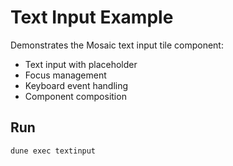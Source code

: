 # Text Input Example

Demonstrates the Mosaic text input tile component:
- Text input with placeholder
- Focus management
- Keyboard event handling
- Component composition

## Run

```bash
dune exec textinput
```